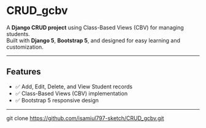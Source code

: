 # CRUD_gcbv

A **Django CRUD project** using Class-Based Views (CBV) for managing students.  
Built with **Django 5**, **Bootstrap 5**, and designed for easy learning and customization.

---

## Features

- ✅ Add, Edit, Delete, and View Student records  
- ✅ Class-Based Views (CBV) implementation  
- ✅ Bootstrap 5 responsive design   

---
git clone https://github.com/isamiul797-sketch/CRUD_gcbv.git

